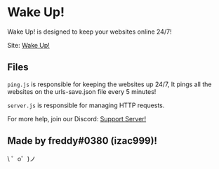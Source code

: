 Wake Up!
=================

Wake Up! is designed to keep your websites online 24/7!

Site: [Wake Up!](https://wake-up.ml/)


Files
-----

`ping.js` is responsible for keeping the websites up 24/7, It pings all the websites on the urls-save.json file every 5 minutes!

`server.js` is responsible for managing HTTP requests.

For more help, join our Discord: [Support Server!](https://discord.gg/mBKfu2D)

Made by freddy#0380 (izac999)!
-------------------

\ ゜o゜)ノ
